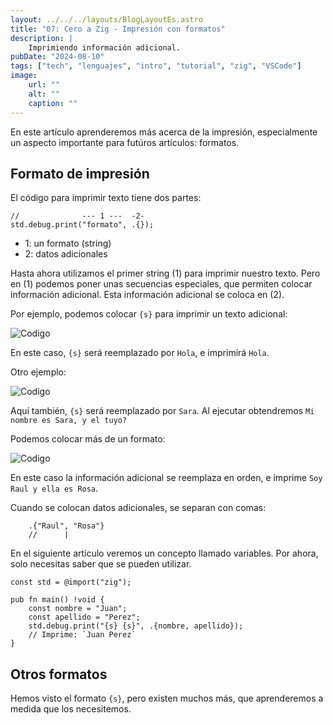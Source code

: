 ```yaml
---
layout: ../../../layouts/BlogLayoutEs.astro
title: "07: Cero a Zig - Impresión con formatos"
description: |
    Imprimiendo información adicional.
pubDate: "2024-08-10"
tags: ["tech", "lenguajes", "intro", "tutorial", "zig", "VSCode"]
image: 
    url: ""
    alt: ""
    caption: ""
---
```


En este artículo aprenderemos más acerca de la impresión,
especialmente un aspecto importante para futúros artículos:
formatos.

## Formato de impresión

El código para imprimir texto tiene dos partes:

```zig
//              --- 1 ---  -2-
std.debug.print("formato", .{});
```

- 1: un formato (string)
- 2: datos adicionales

Hasta ahora utilizamos el primer string (1) para imprimir
nuestro texto. Pero en (1) podemos poner unas secuencias
especiales, que permiten colocar información adicional.
Esta información adicional se coloca en (2).

Por ejemplo, podemos colocar `{s}` para imprimir un
texto adicional:

![Codigo](/img/blog/es/tutorial/1x/011.png)

En este caso, `{s}` será reemplazado por `Hola`, e
imprimirá `Hola`.

Otro ejemplo:

![Codigo](/img/blog/es/tutorial/1x/012.jpg)

Aquí también, `{s}` será reemplazado por `Sara`.
Al ejecutar obtendremos `Mi nombre es Sara, y el tuyo?`

Podemos colocar más de un formato:

![Codigo](/img/blog/es/tutorial/1x/013.jpg)

En este caso la información adicional se reemplaza en orden,
e imprime `Soy Raul y ella es Rosa`.

Cuando se colocan datos adicionales, se separan con comas:

```zig
    .{"Raul", "Rosa"}
    //      |
```

En el siguiente artículo veremos un concepto
llamado variables. Por ahora, solo necesitas
saber que se pueden utilizar.

```zig
const std = @import("zig");

pub fn main() !void {
    const nombre = "Juan";
    const apellido = "Perez";
    std.debug.print("{s} {s}", .{nombre, apellido});
    // Imprime: `Juan Perez`
}
```


## Otros formatos

Hemos visto el formato `{s}`, pero existen muchos más,
que aprenderemos a medida que los necesitemos.



